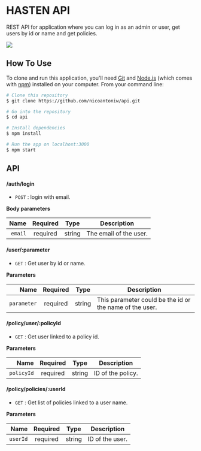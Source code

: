 # HASTEN API

REST API for application where you can log in as an admin or user, get users by id or name and get policies.

![](header.png)

## How To Use

To clone and run this application, you'll need [Git](https://git-scm.com) and [Node.js](https://nodejs.org/en/download/) (which comes with [npm](http://npmjs.com)) installed on your computer. From your command line:

```bash
# Clone this repository
$ git clone https://github.com/nicoantoniw/api.git

# Go into the repository
$ cd api

# Install dependencies
$ npm install

# Run the app on localhost:3000
$ npm start
```


## API

#### /auth/login
* `POST` : login with email.

**Body parameters**

|          Name | Required |  Type   | Description                                                                                                                                                           |
| -------------:|:--------:|:-------:| --------------------------------------------------------------------------------------------------------------------------------------------------------------------- |
|     `email` | required | string  | The email of the user.                                                                     |

#### /user/:parameter
* `GET` : Get user by id or name.

**Parameters**

|          Name | Required |  Type   | Description                                                                                                                                                           |
| -------------:|:--------:|:-------:| --------------------------------------------------------------------------------------------------------------------------------------------------------------------- |
|     `parameter` | required | string  | This parameter could be the id or the name of the user.

#### /policy/user/:policyId
* `GET` : Get user linked to a policy id.

**Parameters**

|          Name | Required |  Type   | Description                                                                                                                                                           |
| -------------:|:--------:|:-------:| --------------------------------------------------------------------------------------------------------------------------------------------------------------------- |
|     `policyId` | required | string  | ID of the policy.

#### /policy/policies/:userId
* `GET` : Get list of policies linked to a user name.

**Parameters**

|          Name | Required |  Type   | Description                                                                                                                                                           |
| -------------:|:--------:|:-------:| --------------------------------------------------------------------------------------------------------------------------------------------------------------------- |
|     `userId` | required | string  | ID of the user.

